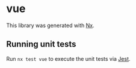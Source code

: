 # vue

This library was generated with [Nx](https://nx.dev).

## Running unit tests

Run `nx test vue` to execute the unit tests via [Jest](https://jestjs.io).
